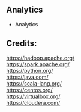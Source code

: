 Analytics
---------

- Analytics

Credits:
--------
https://hadoop.apache.org/  
https://spark.apache.org/  
https://python.org/  
https://java.com/  
https://scala-lang.org/  
https://centos.org/  
https://virtualbox.org/  
https://cloudera.com/
